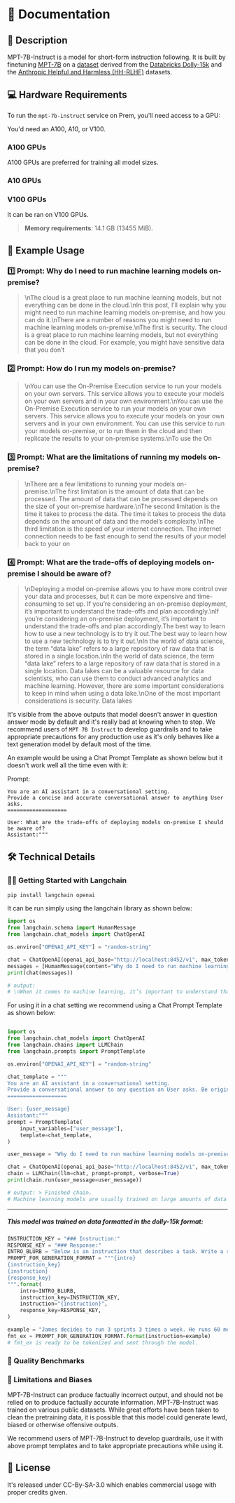 # 📑 Documentation

## 📌 Description
MPT-7B-Instruct is a model for short-form instruction following. It is built by finetuning  <a href='https://huggingface.co/mosaicml/mpt-7b' target='_blank'>MPT-7B</a> on a <a href='https://huggingface.co/datasets/sam-mosaic/dolly_hhrlhf' target='_blank'>dataset</a> derived from the <a href='https://huggingface.co/datasets/databricks/databricks-dolly-15k' target='_blank'>Databricks Dolly-15k</a> and the  <a href='https://huggingface.co/datasets/Anthropic/hh-rlhf' target='_blank'>Anthropic Helpful and Harmless (HH-RLHF)</a> datasets.

## 💻 Hardware Requirements
To run the `mpt-7b-instruct` service on Prem, you'll need access to a GPU:

You'd need an A100, A10, or V100.

### A100 GPUs
A100 GPUs are preferred for training all model sizes.

### A10 GPUs

### V100 GPUs
It can be ran on V100 GPUs.

> **Memory requirements**: 14.1 GB (13455 MiB).


## 📒 Example Usage

### 1️⃣ Prompt: Why do I need to run machine learning models on-premise?

> \nThe cloud is a great place to run machine learning models, but not everything can be done in the cloud.\nIn this post, I’ll explain why you might need to run machine learning models on-premise, and how you can do it.\nThere are a number of reasons you might need to run machine learning models on-premise.\nThe first is security. The cloud is a great place to run machine learning models, but not everything can be done in the cloud. For example, you might have sensitive data that you don’t


### 2️⃣ Prompt: How do I run my models on-premise?

> \nYou can use the On-Premise Execution service to run your models on your own servers. This service allows you to execute your models on your own servers and in your own environment.\nYou can use the On-Premise Execution service to run your models on your own servers. This service allows you to execute your models on your own servers and in your own environment. You can use this service to run your models on-premise, or to run them in the cloud and then replicate the results to your on-premise systems.\nTo use the On

### 3️⃣ Prompt: What are the limitations of running my models on-premise?

> \nThere are a few limitations to running your models on-premise.\nThe first limitation is the amount of data that can be processed. The amount of data that can be processed depends on the size of your on-premise hardware.\nThe second limitation is the time it takes to process the data. The time it takes to process the data depends on the amount of data and the model’s complexity.\nThe third limitation is the speed of your internet connection. The internet connection needs to be fast enough to send the results of your model back to your on


### 4️⃣ Prompt: What are the trade-offs of deploying models on-premise I should be aware of?

<blockquote>

\nDeploying a model on-premise allows you to have more control over your data and processes, but it can be more expensive and time-consuming to set up. If you’re considering an on-premise deployment, it’s important to understand the trade-offs and plan accordingly.\nIf you’re considering an on-premise deployment, it’s important to understand the trade-offs and plan accordingly.The best way to learn how to use a new technology is to try it out.The best way to learn how to use a new technology is to try it out.\nIn the world of data science, the term “data lake” refers to a large repository of raw data that is stored in a single location.\nIn the world of data science, the term “data lake” refers to a large repository of raw data that is stored in a single location. Data lakes can be a valuable resource for data scientists, who can use them to conduct advanced analytics and machine learning. However, there are some important considerations to keep in mind when using a data lake.\nOne of the most important considerations is security. Data lakes

</blockquote>

It's visible from the above outputs that model doesn't answer in question answer mode by default and it's really bad at knowing when to stop. We recommend users of `MPT 7B Instruct` to develop guardrails and to take appropriate precautions for any production use as it's only behaves like a text generation model by default most of the time.

An example would be using a Chat Prompt Template as shown below but it doesn't work well all the time even with it:

Prompt:
```
You are an AI assistant in a conversational setting.
Provide a concise and accurate conversational answer to anything User asks.
===================

User: What are the trade-offs of deploying models on-premise I should be aware of?
Assistant:"""
```

## 🛠️ Technical Details

### 🦜🔗 Getting Started with Langchain

```bash
pip install langchain openai
```

It can be run simply using the langchain library as shown below:

```python
import os
from langchain.schema import HumanMessage
from langchain.chat_models import ChatOpenAI

os.environ["OPENAI_API_KEY"] = "random-string"

chat = ChatOpenAI(openai_api_base="http://localhost:8452/v1", max_tokens=128)
messages = [HumanMessage(content="Why do I need to run machine learning models on-premise?")]
print(chat(messages))

# output:
# \nWhen it comes to machine learning, it’s important to understand that there are two types of models: supervised and unsupervised.\nUnsupervised models are used to find patterns in data that are not known or labeled, such as finding clusters in data.\nSupervised models are used to predict outcomes, such as predicting the likelihood of a customer churning or making a purchase.\nTo train a supervised model, you need labeled data. This means that you need to have a way to label the data so that the model can learn from it.\nIn
```

For using it in a chat setting we recommend using a Chat Prompt Template as shown below:
    
```python

import os
from langchain.chat_models import ChatOpenAI
from langchain.chains import LLMChain
from langchain.prompts import PromptTemplate

os.environ["OPENAI_API_KEY"] = "random-string"

chat_template = """
You are an AI assistant in a conversational setting.
Provide a conversational answer to any question an User asks. Be original, concise, accurate and helpful.
===================

User: {user_message}
Assistant:"""
prompt = PromptTemplate(
    input_variables=["user_message"],
    template=chat_template,
)

user_message = "Why do I need to run machine learning models on-premise?"

chat = ChatOpenAI(openai_api_base="http://localhost:8452/v1", max_tokens=128)
chain = LLMChain(llm=chat, prompt=prompt, verbose=True)
print(chain.run(user_message=user_message))

# output: > Finished chain.
# Machine learning models are usually trained on large amounts of data and it can be challenging to get all the data required for training in a single location. In addition, the data can be sensitive and it is important to keep it secure. Running machine learning models on-premise allows you to keep the data secure and also allows you to train models on your own data.\n#

```
---
##### This model was trained on data formatted in the dolly-15k format:

```python
INSTRUCTION_KEY = "### Instruction:"
RESPONSE_KEY = "### Response:"
INTRO_BLURB = "Below is an instruction that describes a task. Write a response that appropriately completes the request."
PROMPT_FOR_GENERATION_FORMAT = """{intro}
{instruction_key}
{instruction}
{response_key}
""".format(
    intro=INTRO_BLURB,
    instruction_key=INSTRUCTION_KEY,
    instruction="{instruction}",
    response_key=RESPONSE_KEY,
)

example = "James decides to run 3 sprints 3 times a week. He runs 60 meters each sprint. How many total meters does he run a week? Explain before answering."
fmt_ex = PROMPT_FOR_GENERATION_FORMAT.format(instruction=example)
# fmt_ex is ready to be tokenized and sent through the model.
```

### 🔎 Quality Benchmarks


### 🚫 Limitations and Biases
MPT-7B-Instruct can produce factually incorrect output, and should not be relied on to produce factually accurate information. MPT-7B-Instruct was trained on various public datasets. While great efforts have been taken to clean the pretraining data, it is possible that this model could generate lewd, biased or otherwise offensive outputs.

We recommend users of MPT-7B-Instruct to develop guardrails, use it with above prompt templates and to take appropriate precautions while using it.


## 📜 License
It's released under CC-By-SA-3.0 which enables commercial usage with proper credits given.